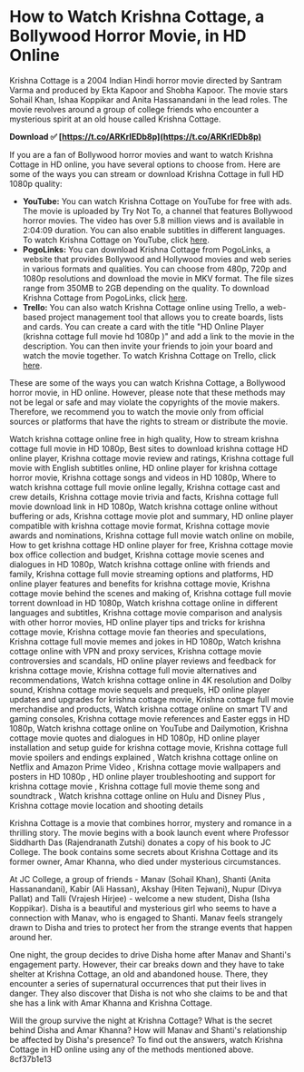 
 
# How to Watch Krishna Cottage, a Bollywood Horror Movie, in HD Online
 
Krishna Cottage is a 2004 Indian Hindi horror movie directed by Santram Varma and produced by Ekta Kapoor and Shobha Kapoor. The movie stars Sohail Khan, Ishaa Koppikar and Anita Hassanandani in the lead roles. The movie revolves around a group of college friends who encounter a mysterious spirit at an old house called Krishna Cottage.
 
**Download ✅ [https://t.co/ARKrIEDb8p](https://t.co/ARKrIEDb8p)**


 
If you are a fan of Bollywood horror movies and want to watch Krishna Cottage in HD online, you have several options to choose from. Here are some of the ways you can stream or download Krishna Cottage in full HD 1080p quality:
 
- **YouTube:** You can watch Krishna Cottage on YouTube for free with ads. The movie is uploaded by Try Not To, a channel that features Bollywood horror movies. The video has over 5.8 million views and is available in 2:04:09 duration. You can also enable subtitles in different languages. To watch Krishna Cottage on YouTube, click [here](https://www.youtube.com/watch?v=4k3GQ4v54Oo).
- **PogoLinks:** You can download Krishna Cottage from PogoLinks, a website that provides Bollywood and Hollywood movies and web series in various formats and qualities. You can choose from 480p, 720p and 1080p resolutions and download the movie in MKV format. The file sizes range from 350MB to 2GB depending on the quality. To download Krishna Cottage from PogoLinks, click [here](https://pogolinks.art/movies/krishna-cottage-2004/).
- **Trello:** You can also watch Krishna Cottage online using Trello, a web-based project management tool that allows you to create boards, lists and cards. You can create a card with the title "HD Online Player (krishna cottage full movie hd 1080p )" and add a link to the movie in the description. You can then invite your friends to join your board and watch the movie together. To watch Krishna Cottage on Trello, click [here](https://trello.com/c/PXOmFILu/21-hd-online-player-krishna-cottage-full-movie-hd-1080p-new).

These are some of the ways you can watch Krishna Cottage, a Bollywood horror movie, in HD online. However, please note that these methods may not be legal or safe and may violate the copyrights of the movie makers. Therefore, we recommend you to watch the movie only from official sources or platforms that have the rights to stream or distribute the movie.
 
Watch krishna cottage online free in high quality,  How to stream krishna cottage full movie in HD 1080p,  Best sites to download krishna cottage HD online player,  Krishna cottage movie review and ratings,  Krishna cottage full movie with English subtitles online,  HD online player for krishna cottage horror movie,  Krishna cottage songs and videos in HD 1080p,  Where to watch krishna cottage full movie online legally,  Krishna cottage cast and crew details,  Krishna cottage movie trivia and facts,  Krishna cottage full movie download link in HD 1080p,  Watch krishna cottage online without buffering or ads,  Krishna cottage movie plot and summary,  HD online player compatible with krishna cottage movie format,  Krishna cottage movie awards and nominations,  Krishna cottage full movie watch online on mobile,  How to get krishna cottage HD online player for free,  Krishna cottage movie box office collection and budget,  Krishna cottage movie scenes and dialogues in HD 1080p,  Watch krishna cottage online with friends and family,  Krishna cottage full movie streaming options and platforms,  HD online player features and benefits for krishna cottage movie,  Krishna cottage movie behind the scenes and making of,  Krishna cottage full movie torrent download in HD 1080p,  Watch krishna cottage online in different languages and subtitles,  Krishna cottage movie comparison and analysis with other horror movies,  HD online player tips and tricks for krishna cottage movie,  Krishna cottage movie fan theories and speculations,  Krishna cottage full movie memes and jokes in HD 1080p,  Watch krishna cottage online with VPN and proxy services,  Krishna cottage movie controversies and scandals,  HD online player reviews and feedback for krishna cottage movie,  Krishna cottage full movie alternatives and recommendations,  Watch krishna cottage online in 4K resolution and Dolby sound,  Krishna cottage movie sequels and prequels,  HD online player updates and upgrades for krishna cottage movie,  Krishna cottage full movie merchandise and products,  Watch krishna cottage online on smart TV and gaming consoles,  Krishna cottage movie references and Easter eggs in HD 1080p,  Watch krishna cottage online on YouTube and Dailymotion,  Krishna cottage movie quotes and dialogues in HD 1080p,  HD online player installation and setup guide for krishna cottage movie,  Krishna cottage full movie spoilers and endings explained ,  Watch krishna cottage online on Netflix and Amazon Prime Video ,  Krishna cottage movie wallpapers and posters in HD 1080p ,  HD online player troubleshooting and support for krishna cottage movie ,  Krishna cottage full movie theme song and soundtrack ,  Watch krishna cottage online on Hulu and Disney Plus ,  Krishna cottage movie location and shooting details
  
Krishna Cottage is a movie that combines horror, mystery and romance in a thrilling story. The movie begins with a book launch event where Professor Siddharth Das (Rajendranath Zutshi) donates a copy of his book to JC College. The book contains some secrets about Krishna Cottage and its former owner, Amar Khanna, who died under mysterious circumstances.
 
At JC College, a group of friends - Manav (Sohail Khan), Shanti (Anita Hassanandani), Kabir (Ali Hassan), Akshay (Hiten Tejwani), Nupur (Divya Pallat) and Talli (Vrajesh Hirjee) - welcome a new student, Disha (Isha Koppikar). Disha is a beautiful and mysterious girl who seems to have a connection with Manav, who is engaged to Shanti. Manav feels strangely drawn to Disha and tries to protect her from the strange events that happen around her.
 
One night, the group decides to drive Disha home after Manav and Shanti's engagement party. However, their car breaks down and they have to take shelter at Krishna Cottage, an old and abandoned house. There, they encounter a series of supernatural occurrences that put their lives in danger. They also discover that Disha is not who she claims to be and that she has a link with Amar Khanna and Krishna Cottage.
 
Will the group survive the night at Krishna Cottage? What is the secret behind Disha and Amar Khanna? How will Manav and Shanti's relationship be affected by Disha's presence? To find out the answers, watch Krishna Cottage in HD online using any of the methods mentioned above.
 8cf37b1e13
 
